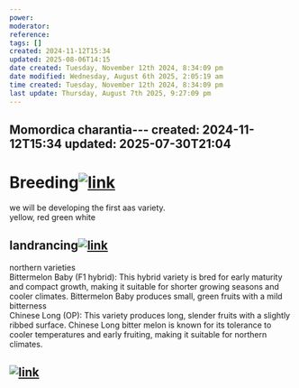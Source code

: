 ```yaml
---
power: 
moderator: 
reference: 
tags: []
created: 2024-11-12T15:34
updated: 2025-08-06T14:15
date created: Tuesday, November 12th 2024, 8:34:09 pm
date modified: Wednesday, August 6th 2025, 2:05:19 am
time created: Tuesday, November 12th 2024, 8:34:09 pm
last update: Thursday, August 7th 2025, 9:27:09 pm
---
```

Momordica charantia---
created: 2024-11-12T15:34
updated: 2025-07-30T21:04
---

# Breeding[![link](https://localhost/tiki-26.2/img/icons/link.png)](https://localhost/tiki-26.2/tiki-index.php?page=Momordica-charantia#Breeding)

we will be developing the first aas variety.  
yellow, red green white

## landrancing[![link](https://localhost/tiki-26.2/img/icons/link.png)](https://localhost/tiki-26.2/tiki-index.php?page=Momordica-charantia#landrancing)

northern varieties  
Bittermelon Baby (F1 hybrid): This hybrid variety is bred for early maturity and compact growth, making it suitable for shorter growing seasons and cooler climates. Bittermelon Baby produces small, green fruits with a mild bitterness  
Chinese Long (OP): This variety produces long, slender fruits with a slightly ribbed surface. Chinese Long bitter melon is known for its tolerance to cooler temperatures and early fruiting, making it suitable for northern climates.

## [![link](https://localhost/tiki-26.2/img/icons/link.png)](https://localhost/tiki-26.2/tiki-index.php?page=Momordica-charantia#ad41d8cd98f00b204e9800998ecf8427e)